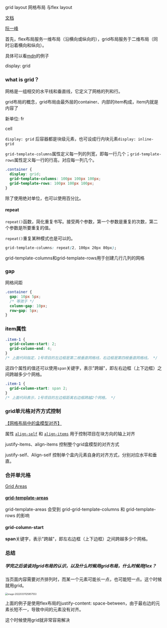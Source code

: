 grid layout 网格布局 与flex layout

[文档](https://developer.mozilla.org/zh-CN/docs/Web/CSS/CSS_Grid_Layout/Relationship_of_Grid_Layout)

[阮一峰](https://www.ruanyifeng.com/blog/2019/03/grid-layout-tutorial.html)

首先，flex布局服务一维布局（沿横向或纵向的），grid布局服务于二维布局（同时沿着横向和纵向）。

具体可以看[mdn](https://developer.mozilla.org/zh-CN/docs/Web/CSS/CSS_Grid_Layout/Relationship_of_Grid_Layout)的例子



display: grid

### what is grid？

网格是一组相交的水平线和垂直线，它定义了网格的列和行。

grid布局的概念，grid布局由最外层的container、内部的item构成，item内就是内容了

新单位: fr

cell



`display: grid` 后容器都是块级元素，也可设成行内块元素`display: inline-grid`



`grid-template-columns`属性定义每一列的列宽，即每一行几个；`grid-template-rows`属性定义每一行的行高，对应每一列几个。



```css
.container {
  display: grid;
  grid-template-columns: 100px 100px 100px;
  grid-template-rows: 100px 100px 100px;
}
```

除了使用绝对单位，也可以使用百分比。

#### repeat

`repeat()`函数，简化重复书写。接受两个参数，第一个参数是重复的次数，第二个参数是所要重复的值。

`repeat()`重复某种模式也是可以的。

```css
grid-template-columns: repeat(2, 100px 20px 80px);
```



grid-template-columns和grid-template-rows用于创建几行几列的网格





### gap

网格间距

```css
.container {
  gap: 10px 5px;
  /* 等效于 */
  column-gap: 10px;
  row-gap: 5px;
}
```



### item属性



```css
.item-1 {
  grid-column-start: 2;
  grid-column-end: 4;
}
/* 上面代码指定，1号项目的左边框是第二根垂直网格线，右边框是第四根垂直网格线。 */
```

这四个属性的值还可以使用`span`关键字，表示"跨越"，即左右边框（上下边框）之间跨越多少个网格。

```css
.item-1 {
  grid-column-start: span 2;
}
/* 上面代码表示，1号项目的左边框距离右边框跨越2个网格。 */
```



### grid单元格对齐方式控制

[【网格布局中的盒模型对齐】](https://developer.mozilla.org/zh-CN/docs/Web/CSS/CSS_Grid_Layout/Box_Alignment_in_CSS_Grid_Layout)

属性 [`align-self`](https://developer.mozilla.org/zh-CN/docs/Web/CSS/align-self) 和 [`align-items`](https://developer.mozilla.org/zh-CN/docs/Web/CSS/align-items) 用于控制项目在块方向的轴上对齐

justify-items、align-items 控制整个grid盒模型的对齐方式

justify-self、Align-self 控制单个盒内元素自身的对齐方式，分别对应水平和垂直。



### 合并单元格

[Grid Areas](https://developer.mozilla.org/zh-CN/docs/Glossary/Grid_areas)

#### [grid-template-areas](https://developer.mozilla.org/zh-CN/docs/Web/CSS/grid-template-areas)

grid-template-areas 会受到 grid-grid-template-columns 和 grid-template-rows 的影响





#### grid-column-start

**span**关键字，表示"跨越"，即左右边框（上下边框）之间跨越多少个网格。



### 总结

##### 学完之后谈谈对grid布局的认识，以及什么时候用grid布局，什么时候用flex？

当页面内容需要对齐排列时，而某一个元素可能长一点，也可能短一点。这个时候就用grid。

<img src="/Users/cheng/Library/Application Support/typora-user-images/image-20220331125857553.png" alt="image-20220331125857553" style="zoom:50%;" />

上面的例子是使用flex布局的justify-content: space-between，由于最右边的元素长短不一，导致中间的元素没有对齐。

这个时候使用grid就非常容易解决
